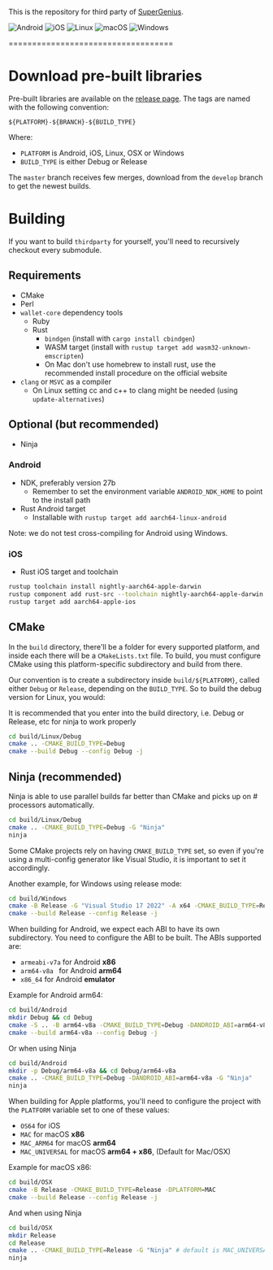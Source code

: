 This is the repository for third party of [SuperGenius](https://github.com/GeniusVentures/SuperGenius/).

![Android](https://github.com/GeniusVentures/thirdparty/actions/workflows/Android.yml/badge.svg?branch=master)
![iOS](https://github.com/GeniusVentures/thirdparty/actions/workflows/iOS.yml/badge.svg?branch=master)
![Linux](https://github.com/GeniusVentures/thirdparty/actions/workflows/Linux.yml/badge.svg?branch=master)
![macOS](https://github.com/GeniusVentures/thirdparty/actions/workflows/macOS.yml/badge.svg?branch=master)
![Windows](https://github.com/GeniusVentures/thirdparty/actions/workflows/Windows.yml/badge.svg?branch=master)

===================================

# Download pre-built libraries

Pre-built libraries are available on the [release page](https://github.com/GeniusVentures/thirdparty/releases). The tags are named with the following convention:

`${PLATFORM}-${BRANCH}-${BUILD_TYPE}`

Where:

- `PLATFORM` is Android, iOS, Linux, OSX or Windows
- `BUILD_TYPE` is either Debug or Release

The `master` branch receives few merges, download from the `develop` branch to get the newest builds.

# Building

If you want to build `thirdparty` for yourself, you'll need to recursively checkout every submodule.

## Requirements

- CMake
- Perl
- `wallet-core` dependency tools
  - Ruby
  - Rust
    - `bindgen` (install with `cargo install cbindgen`)
    - WASM target (install with `rustup target add wasm32-unknown-emscripten`)
    - On Mac don't use homebrew to install rust, use the recommended install procedure on the official website
- `clang` or `MSVC` as a compiler
    - On Linux setting cc and c++ to clang might be needed (using `update-alternatives`)

## Optional (but recommended)
- Ninja

### Android

- NDK, preferably version 27b
  - Remember to set the environment variable `ANDROID_NDK_HOME` to point to the install path 
- Rust Android target
  - Installable with `rustup target add aarch64-linux-android`

Note: we do not test cross-compiling for Android using Windows.

### iOS

- Rust iOS target and toolchain

```bash
rustup toolchain install nightly-aarch64-apple-darwin
rustup component add rust-src --toolchain nightly-aarch64-apple-darwin
rustup target add aarch64-apple-ios
```

## CMake

In the `build` directory, there'll be a folder for every supported platform, and inside each there will be a `CMakeLists.txt` file. To build, you must configure CMake using this platform-specific subdirectory and build from there.

Our convention is to create a subdirectory inside `build/${PLATFORM}`, called either `Debug` or `Release`, depending on the `BUILD_TYPE`. So to build the debug version for Linux, you would:

It is recommended that you enter into the build directory, i.e. Debug or Release, etc for ninja to work properly

```bash
cd build/Linux/Debug
cmake .. -CMAKE_BUILD_TYPE=Debug 
cmake --build Debug --config Debug -j
```

## Ninja (recommended)

Ninja is able to use parallel builds far better than CMake and picks up on # processors automatically.
```bash
cd build/Linux/Debug
cmake .. -CMAKE_BUILD_TYPE=Debug -G "Ninja"
ninja
```

Some CMake projects rely on having `CMAKE_BUILD_TYPE` set, so even if you're using a multi-config generator like Visual Studio, it is important to set it accordingly.

Another example, for Windows using release mode:

```bash
cd build/Windows
cmake -B Release -G "Visual Studio 17 2022" -A x64 -CMAKE_BUILD_TYPE=Release
cmake --build Release --config Release -j
```

When building for Android, we expect each ABI to have its own subdirectory. You need to configure the ABI to be built. The ABIs supported are:

- `armeabi-v7a` for Android **x86**
- `arm64-v8a ` for Android **arm64**
- `x86_64` for Android **emulator**


Example for Android arm64:

```bash
cd build/Android
mkdir Debug && cd Debug
cmake -S .. -B arm64-v8a -CMAKE_BUILD_TYPE=Debug -DANDROID_ABI=arm64-v8a
cmake --build arm64-v8a --config Debug -j
```

Or when using Ninja

```bash
cd build/Android
mkdir -p Debug/arm64-v8a && cd Debug/arm64-v8a
cmake .. -CMAKE_BUILD_TYPE=Debug -DANDROID_ABI=arm64-v8a -G "Ninja"
ninja
```

When building for Apple platforms, you'll need to configure the project with the `PLATFORM` variable set to one of these values:

- `OS64` for iOS
- `MAC` for macOS **x86**
- `MAC_ARM64` for macOS **arm64**
- `MAC_UNIVERSAL` for macOS **arm64 + x86**, (Default for Mac/OSX)

Example for macOS x86:

```bash
cd build/OSX
cmake -B Release -CMAKE_BUILD_TYPE=Release -DPLATFORM=MAC
cmake --build Release --config Release -j
```
And when using Ninja

```bash
cd build/OSX
mkdir Release
cd Release
cmake .. -CMAKE_BUILD_TYPE=Release -G "Ninja" # default is MAC_UNIVERSAL
ninja
```
